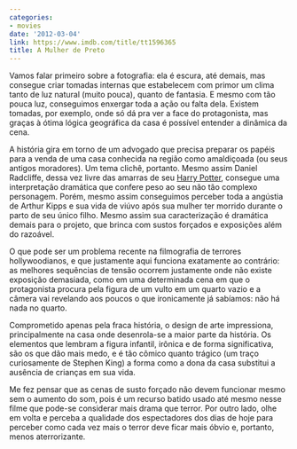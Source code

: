 ```yaml
---
categories:
- movies
date: '2012-03-04'
link: https://www.imdb.com/title/tt1596365
title: A Mulher de Preto
---
```


Vamos falar primeiro sobre a fotografia: ela é escura, até demais, mas consegue criar tomadas internas que estabelecem com primor um clima tanto de luz natural (muito pouca), quanto de fantasia. E mesmo com tão pouca luz, conseguimos enxergar toda a ação ou falta dela. Existem tomadas, por exemplo, onde só dá pra ver a face do protagonista, mas graças à ótima lógica geográfica da casa é possível entender a dinâmica da cena.

A história gira em torno de um advogado que precisa preparar os papéis para a venda de uma casa conhecida na região como amaldiçoada (ou seus antigos moradores). Um tema clichê, portanto. Mesmo assim Daniel Radcliffe, dessa vez livre das amarras de seu [Harry Potter], consegue uma interpretação dramática que confere peso ao seu não tão complexo personagem. Porém, mesmo assim conseguimos perceber toda a angústia de Arthur Kipps e sua vida de viúvo após sua mulher ter morrido durante o parto de seu único filho. Mesmo assim sua caracterização é dramática demais para o projeto, que brinca com sustos forçados e exposições além do razoável.

O que pode ser um problema recente na filmografia de terrores hollywoodianos, e que justamente aqui funciona exatamente ao contrário: as melhores sequências de tensão ocorrem justamente onde não existe exposição demasiada, como em uma determinada cena em que o protagonista procura pela figura de um vulto em um quarto vazio e a câmera vai revelando aos poucos o que ironicamente já sabíamos: não há nada no quarto.

Comprometido apenas pela fraca história, o design de arte impressiona, principalmente na casa onde desenrola-se a maior parte da história. Os elementos que lembram a figura infantil, irônica e de forma significativa, são os que dão mais medo, e é tão cômico quanto trágico (um traço curiosamente de Stephen King) a forma como a dona da casa substitui a ausência de crianças em sua vida.

Me fez pensar que as cenas de susto forçado não devem funcionar mesmo sem o aumento do som, pois é um recurso batido usado até mesmo nesse filme que pode-se considerar mais drama que terror. Por outro lado, olhe em volta e perceba a qualidade dos espectadores dos dias de hoje para perceber como cada vez mais o terror deve ficar mais óbvio e, portanto, menos aterrorizante.

[Harry Potter]: /harry-potter-e-as-reliquias-da-morte-parte-2